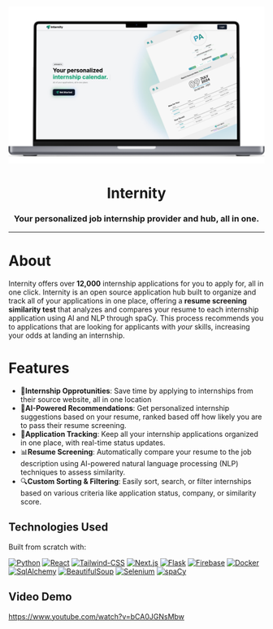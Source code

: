 <p align='center'><img src="images/lp.png" alt="Logo"></p>
<h1 align="center">Internity</h1>
<h3 align="center">Your personalized job internship provider and hub, all in one.
</h3>
<p align="center"></p>

---

# About

Internity offers over **12,000** internship applications for you to apply for, all in one click. Internity is an open source application hub built to organize and track all of your applications in one place, offering a **resume screening similarity test** that analyzes and compares your resume to each internship application using AI and NLP through spaCy. This process recommends you to applications that are looking for applicants with *your* skills, increasing your odds at landing an internship. 

# Features

- 🚀**Internship Opprotunities**: Save time by applying to internships from their source website, all in one location
- 🤖**AI-Powered Recommendations**: Get personalized internship suggestions based on your resume, ranked based off how likely you are to pass their resume screening.
- 🌱**Application Tracking**: Keep all your internship applications organized in one place, with real-time status updates.
- 📊**Resume Screening**: Automatically compare your resume to the job description using AI-powered natural language processing (NLP) techniques to assess similarity.
- 🔍**Custom Sorting & Filtering**: Easily sort, search, or filter internships based on various criteria like application status, company, or similarity score.


## Technologies Used

Built from scratch with:

[![Python][Python]][Python-url] [![React][React.js]][React-url] [![Tailwind-CSS][Tailwind]][Tailwind-url] [![Next.js][Next]][Next-url] [![Flask][Flask-Py]][Flask-url] [![Firebase][Fire-base]][Firebase-url] [![Docker][Docker]][Docker-url] [![SqlAlchemy][SqlAlchemy]][SqlAlchemy-url] [![BeautifulSoup][BeautifulSoup]][BeautifulSoup-url] [![Selenium][Selenium]][Selenium-url] [![spaCy][spaCy]][spaCy-url]

[Python]: https://img.shields.io/badge/python-3670A0?style=for-the-badge&logo=python&logoColor=ffdd54
[Python-url]: https://docs.python.org/3.13/
[React.js]: https://img.shields.io/badge/React-20232A?style=for-the-badge&logo=react&logoColor=61DAFB
[React-url]: https://reactjs.org/
[Next]: https://img.shields.io/badge/Next-black?style=for-the-badge&logo=next.js&logoColor=white
[Next-url]: https://nextjs.org/docs
[Tailwind]: https://img.shields.io/badge/tailwindcss-dbdbdb?style=for-the-badge&logo=tailwindcss
[Tailwind-url]: https://tailwindcss.com/
[Flask-Py]: https://img.shields.io/badge/flask-%23000.svg?style=for-the-badge&logo=flask&logoColor=white
[Flask-url]: https://flask.palletsprojects.com/en/3.0.x/
[Fire-base]: https://img.shields.io/badge/firebase-a08021?style=for-the-badge&logo=firebase&logoColor=ffcd34
[Firebase-url]: https://firebase.google.com/
[Docker]: https://img.shields.io/badge/docker-%230db7ed.svg?style=for-the-badge&logo=docker&logoColor=white
[Docker-url]: https://www.docker.com/
[SqlAlchemy]: https://img.shields.io/badge/SqlAlchemy-CC2927?style=for-the-badge&logo=microsoft%20sql%20server&logoColor=white
[SqlAlchemy-url]: https://www.sqlalchemy.org/
[BeautifulSoup]: https://img.shields.io/badge/BeautifulSoup-%23D4D4D4.svg?style=for-the-badge&logo=AngelList&logoColor=black
[BeautifulSoup-url]: https://www.crummy.com/software/BeautifulSoup/
[Selenium]: https://img.shields.io/badge/-selenium-%43B02A?style=for-the-badge&logo=selenium&logoColor=white
[Selenium-url]: https://www.selenium.dev/
[spaCy]: https://img.shields.io/badge/-spaCy-%238A4182?style=for-the-badge&logo=Jasmine&logoColor=white
[spaCy-url]: https://spacy.io/

## Video Demo

https://www.youtube.com/watch?v=bCA0JGNsMbw
